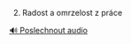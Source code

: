 
2. Radost a omrzelost z práce

[🔊 Poslechnout audio](/data/7-paragraphs/audio/chapter_105/para_011-2-Radost-a-omrzelost-z-prce.mp3)
